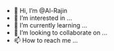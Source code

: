 - 👋 Hi, I’m @Al-Rajin
- 👀 I’m interested in ...
- 🌱 I’m currently learning ...
- 💞️ I’m looking to collaborate on ...
- 📫 How to reach me ...

<!---
Al-Rajin/Al-Rajin is a ✨ special ✨ repository because its `README.md` (this file) appears on your GitHub profile.
You can click the Preview link to take a look at your changes.
--->
